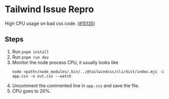 # Tailwind Issue Repro

High CPU usage on bad css code. ([#15135](https://github.com/tailwindlabs/tailwindcss/issues/15135))

## Steps

1. Run `pnpm install`
1. Run `pnpm run dev`
1. Monitor the node process CPU, it usually looks like
   ```text
   node <path>/node_modules/.bin/../@tailwindcss/cli/dist/index.mjs -i app.css -o out.css --watch
   ```
1. Uncomment the commented line in `app.css` and save the file.
1. CPU goes to 20%.
